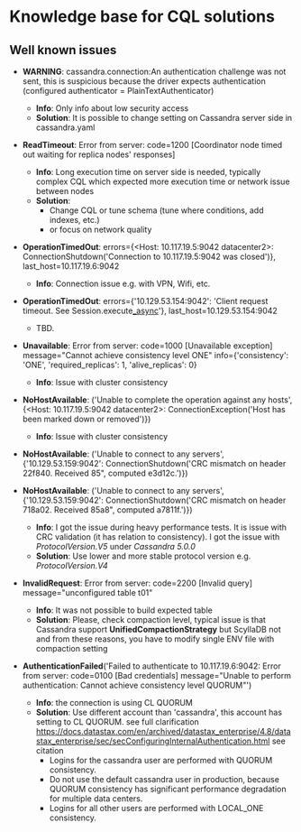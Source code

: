 # Knowledge base for CQL solutions

## Well known issues

 - **WARNING**: cassandra.connection:An authentication challenge was not sent, this is suspicious because the driver expects authentication (configured authenticator = PlainTextAuthenticator)
   - **Info**: Only info about low security access 
   - **Solution**: It is possible to change setting on Cassandra server side in cassandra.yaml
   

 - **ReadTimeout**: Error from server: code=1200 [Coordinator node timed out waiting for replica nodes' responses]
   - **Info**: Long execution time on server side is needed, typically complex CQL which expected more execution time or network issue between nodes
   - **Solution**: 
     - Change CQL or tune schema (tune where conditions, add indexes, etc.)
     - or focus on network quality


 - **OperationTimedOut**: errors={<Host: 10.117.19.5:9042 datacenter2>: ConnectionShutdown('Connection to 10.117.19.5:9042 was closed')}, last_host=10.117.19.6:9042
   - **Info**: Connection issue e.g. with VPN, Wifi, etc. 


 - **OperationTimedOut**: errors={'10.129.53.154:9042': 'Client request timeout. See Session.execute[_async](timeout)'}, last_host=10.129.53.154:9042
   - TBD.


 - **Unavailable**: Error from server: code=1000 [Unavailable exception] message=\"Cannot achieve consistency level ONE\" info={'consistency': 'ONE', 'required_replicas': 1, 'alive_replicas': 0}
   - **Info**: Issue with cluster consistency

    
 - **NoHostAvailable**: ('Unable to complete the operation against any hosts', {<Host: 10.117.19.5:9042 datacenter2>: ConnectionException('Host has been marked down or removed')})
   - **Info**: Issue with cluster consistency


 - **NoHostAvailable**: ('Unable to connect to any servers', {'10.129.53.159:9042': ConnectionShutdown('CRC mismatch on header 22f840. Received 85\", computed e3d12c.')})
 - **NoHostAvailable**: ('Unable to connect to any servers', {'10.129.53.159:9042': ConnectionShutdown('CRC mismatch on header 718a02. Received 85a8\", computed a7811f.')})
   - **Info**: I got the issue during heavy performance tests. It is issue with CRC validation
     (it has relation to consistency). I got the issue with _ProtocolVersion.V5_ under _Cassandra 5.0.0_
   - **Solution**: Use lower and more stable protocol version e.g. _ProtocolVersion.V4_


 - **InvalidRequest**: Error from server: code=2200 [Invalid query] message=\"unconfigured table t01\"
   - **Info**: It was not possible to build expected table
   - **Solution**: Please, check compaction level, typical issue is that Cassandra support **UnifiedCompactionStrategy** 
     but ScyllaDB not and from these reasons, you have to modify single ENV file 
     with compaction setting


 - **AuthenticationFailed**('Failed to authenticate to 10.117.19.6:9042: Error from server: code=0100 [Bad credentials] message="Unable to perform authentication: Cannot achieve consistency level QUORUM"')
   - **Info**: the connection is using CL QUORUM
   - **Solution**: Use different account than 'cassandra', this account has setting to CL QUORUM.
     see full clarification https://docs.datastax.com/en/archived/datastax_enterprise/4.8/datastax_enterprise/sec/secConfiguringInternalAuthentication.html
     see citation 
     - Logins for the cassandra user are performed with QUORUM consistency. 
     - Do not use the default cassandra user in production, because QUORUM consistency has significant performance degradation for multiple data centers. 
     - Logins for all other users are performed with LOCAL_ONE consistency.